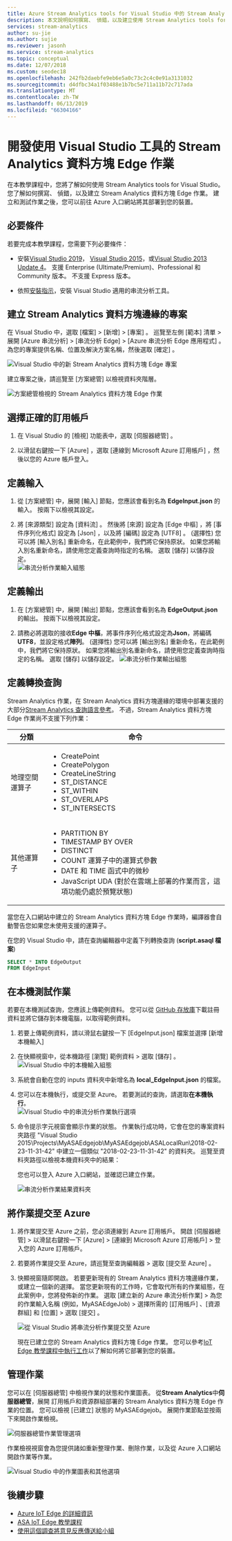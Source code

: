 ```yaml
---
title: Azure Stream Analytics tools for Visual Studio 中的 Stream Analytics 資料方塊 Edge 作業
description: 本文說明如何撰寫、 偵錯，以及建立使用 Stream Analytics tools for Visual Studio Stream Analytics 資料方塊 Edge 作業。
services: stream-analytics
author: su-jie
ms.author: sujie
ms.reviewer: jasonh
ms.service: stream-analytics
ms.topic: conceptual
ms.date: 12/07/2018
ms.custom: seodec18
ms.openlocfilehash: 242fb2daebfe9eb6e5a0c73c2c4c0e91a3131032
ms.sourcegitcommit: d4dfbc34a1f03488e1b7bc5e711a11b72c717ada
ms.translationtype: MT
ms.contentlocale: zh-TW
ms.lasthandoff: 06/13/2019
ms.locfileid: "66304166"
---
```

# <a name="develop-stream-analytics-data-box-edge-jobs-using-visual-studio-tools"></a>開發使用 Visual Studio 工具的 Stream Analytics 資料方塊 Edge 作業

在本教學課程中，您將了解如何使用 Stream Analytics tools for Visual Studio。 您了解如何撰寫、 偵錯，以及建立 Stream Analytics 資料方塊 Edge 作業。 建立和測試作業之後，您可以前往 Azure 入口網站將其部署到您的裝置。 

## <a name="prerequisites"></a>必要條件

若要完成本教學課程，您需要下列必要條件：

* 安裝[Visual Studio 2019](https://visualstudio.microsoft.com/downloads/)， [Visual Studio 2015](https://www.visualstudio.com/vs/older-downloads/)，或[Visual Studio 2013 Update 4](https://www.microsoft.com/download/details.aspx?id=45326)。 支援 Enterprise (Ultimate/Premium)、Professional 和 Community 版本。 不支援 Express 版本。  

* 依照[安裝指示](stream-analytics-tools-for-visual-studio-edge-jobs.md)，安裝 Visual Studio 適用的串流分析工具。
 
## <a name="create-a-stream-analytics-data-box-edge-project"></a>建立 Stream Analytics 資料方塊邊緣的專案 

在 Visual Studio 中，選取 [檔案]   > [新增]   > [專案]  。 巡覽至左側 [範本]  清單 > 展開 [Azure 串流分析]   > [串流分析 Edge]   > [Azure 串流分析 Edge 應用程式]  。 為您的專案提供名稱、位置及解決方案名稱，然後選取 [確定]  。

![Visual Studio 中的新 Stream Analytics 資料方塊 Edge 專案](./media/stream-analytics-tools-for-visual-studio-edge-jobs/new-stream-analytics-edge-project.png)

建立專案之後，請巡覽至 [方案總管]  以檢視資料夾階層。

![方案總管檢視的 Stream Analytics 資料方塊 Edge 作業](./media/stream-analytics-tools-for-visual-studio-edge-jobs/edge-project-in-solution-explorer.png)

 
## <a name="choose-the-correct-subscription"></a>選擇正確的訂用帳戶

1. 在 Visual Studio 的 [檢視]  功能表中，選取 [伺服器總管]  。  

2. 以滑鼠右鍵按一下 [Azure]  ，選取 [連線到 Microsoft Azure 訂用帳戶]  ，然後以您的 Azure 帳戶登入。

## <a name="define-inputs"></a>定義輸入

1. 從 [方案總管]  中，展開 [輸入]  節點，您應該會看到名為 **EdgeInput.json** 的輸入。 按兩下以檢視其設定。  

2. 將 [來源類型] 設定為 [資料流]  。 然後將 [來源] 設定為 [Edge 中樞]  ，將 [事件序列化格式] 設定為 [Json]  ，以及將 [編碼] 設定為 [UTF8]  。 (選擇性) 您可以將 [輸入別名]  重新命名，在此範例中，我們將它保持原狀。 如果您將輸入別名重新命名，請使用您定義查詢時指定的名稱。 選取 [儲存]  以儲存設定。  
   ![串流分析作業輸入組態](./media/stream-analytics-tools-for-visual-studio-edge-jobs/stream-analytics-input-configuration.png)
 


## <a name="define-outputs"></a>定義輸出

1. 在 [方案總管]  中，展開 [輸出]  節點，您應該會看到名為 **EdgeOutput.json** 的輸出。 按兩下以檢視其設定。  

2. 請務必將選取的接收**Edge 中樞**，將事件序列化格式設定為**Json**，將編碼**UTF8**，並設定格式**陣列**。 (選擇性) 您可以將 [輸出別名]  重新命名，在此範例中，我們將它保持原狀。 如果您將輸出別名重新命名，請使用您定義查詢時指定的名稱。 選取 [儲存]  以儲存設定。 
   ![串流分析作業輸出組態](./media/stream-analytics-tools-for-visual-studio-edge-jobs/stream-analytics-output-configuration.png)
 
## <a name="define-the-transformation-query"></a>定義轉換查詢

Stream Analytics 作業，在 Stream Analytics 資料方塊邊緣的環境中部署支援的大部分[Stream Analytics 查詢語言參考](https://msdn.microsoft.com/azure/stream-analytics/reference/stream-analytics-query-language-reference?f=255&MSPPError=-2147217396)。 不過，Stream Analytics 資料方塊 Edge 作業尚不支援下列作業： 


|**分類**  | **命令**  |
|---------|---------|
|地理空間運算子 |<ul><li>CreatePoint</li><li>CreatePolygon</li><li>CreateLineString</li><li>ST_DISTANCE</li><li>ST_WITHIN</li><li>ST_OVERLAPS</li><li>ST_INTERSECTS</li></ul> |
|其他運算子 | <ul><li>PARTITION BY</li><li>TIMESTAMP BY OVER</li><li>DISTINCT</li><li>COUNT 運算子中的運算式參數</li><li>DATE 和 TIME 函式中的微秒</li><li>JavaScript UDA (對於在雲端上部署的作業而言，這項功能仍處於預覽狀態)</li></ul>   |

當您在入口網站中建立的 Stream Analytics 資料方塊 Edge 作業時，編譯器會自動警告您如果您未使用支援的運算子。

在您的 Visual Studio 中，請在查詢編輯器中定義下列轉換查詢 (**script.asaql 檔案**)

```sql
SELECT * INTO EdgeOutput
FROM EdgeInput 
```

## <a name="test-the-job-locally"></a>在本機測試作業

若要在本機測試查詢，您應該上傳範例資料。 您可以從 [GitHub 存放庫](https://github.com/Azure/azure-stream-analytics/blob/master/Sample%20Data/Registration.json)下載註冊資料並將它儲存到本機電腦，以取得範例資料。 

1. 若要上傳範例資料，請以滑鼠右鍵按一下 [EdgeInput.json]  檔案並選擇 [新增本機輸入]   

2. 在快顯視窗中，從本機路徑 [瀏覽]  範例資料 > 選取 [儲存]  。
   ![Visual Studio 中的本機輸入組態](./media/stream-analytics-tools-for-visual-studio-edge-jobs/stream-analytics-local-input-configuration.png)
 
3. 系統會自動在您的 inputs 資料夾中新增名為 **local_EdgeInput.json** 的檔案。  
4. 您可以在本機執行，或提交至 Azure。 若要測試的查詢，請選取**在本機執行**。  
   ![Visual Studio 中的串流分析作業執行選項](./media/stream-analytics-tools-for-visual-studio-edge-jobs/stream-analytics-visual-stuidio-run-options.png)
 
5. 命令提示字元視窗會顯示作業的狀態。 作業執行成功時，它會在您的專案資料夾路徑 "Visual Studio 2015\Projects\MyASAEdgejob\MyASAEdgejob\ASALocalRun\2018-02-23-11-31-42" 中建立一個類似 "2018-02-23-11-31-42" 的資料夾。 巡覽至資料夾路徑以檢視本機資料夾中的結果：

   您也可以登入 Azure 入口網站，並確認已建立作業。 

   ![串流分析作業結果資料夾](./media/stream-analytics-tools-for-visual-studio-edge-jobs/stream-analytics-job-result-folder.png)

## <a name="submit-the-job-to-azure"></a>將作業提交至 Azure

1. 將作業提交至 Azure 之前，您必須連線到 Azure 訂用帳戶。 開啟 [伺服器總管]  > 以滑鼠右鍵按一下 [Azure]   > [連線到 Microsoft Azure 訂用帳戶]  > 登入您的 Azure 訂用帳戶。  

2. 若要將作業提交至 Azure，請巡覽至查詢編輯器 > 選取 [提交至 Azure]  。  

3. 快顯視窗隨即開啟。 若要更新現有的 Stream Analytics 資料方塊邊緣作業，或建立一個新的選擇。 當您更新現有的工作時，它會取代所有的作業組態，在此案例中，您將發佈新的作業。 選取 [建立新的 Azure 串流分析作業]  > 為您的作業輸入名稱 (例如，MyASAEdgeJob)  > 選擇所需的 [訂用帳戶]  、[資源群組]  和 [位置]  > 選取 [提交]  。

   ![從 Visual Studio 將串流分析作業提交至 Azure](./media/stream-analytics-tools-for-visual-studio-edge-jobs/submit-stream-analytics-job-to-azure.png)
 
   現在已建立您的 Stream Analytics 資料方塊 Edge 作業。 您可以參考[IoT Edge 教學課程中執行工作](stream-analytics-edge.md)以了解如何將它部署到您的裝置。 

## <a name="manage-the-job"></a>管理作業 

您可以在 [伺服器總管] 中檢視作業的狀態和作業圖表。 從**Stream Analytics**中**伺服器總管**，展開 訂用帳戶和資源群組部署的 Stream Analytics 資料方塊 Edge 作業的位置。 您可以檢視 [已建立]  狀態的 MyASAEdgejob。 展開作業節點並按兩下來開啟作業檢視。

![伺服器總管作業管理選項](./media/stream-analytics-tools-for-visual-studio-edge-jobs/server-explorer-options.png)
 
作業檢視視窗會為您提供諸如重新整理作業、刪除作業，以及從 Azure 入口網站開啟作業等作業。

![Visual Studio 中的作業圖表和其他選項](./media/stream-analytics-tools-for-visual-studio-edge-jobs/job-diagram-and-other-options.png) 

## <a name="next-steps"></a>後續步驟

* [Azure IoT Edge 的詳細資訊](../iot-edge/about-iot-edge.md)
* [ASA IoT Edge 教學課程](../iot-edge/tutorial-deploy-stream-analytics.md)
* [使用這個調查將意見反應傳送給小組](https://forms.office.com/Pages/ResponsePage.aspx?id=v4j5cvGGr0GRqy180BHbR2czagZ-i_9Cg6NhAZlH9ypUMjNEM0RDVU9CVTBQWDdYTlk0UDNTTFdUTC4u) 
